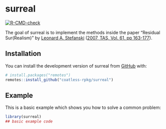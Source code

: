 
<!-- README.md is generated from README.Rmd. Please edit that file -->

# surreal

<!-- badges: start -->

[![R-CMD-check](https://github.com/coatless-rpkg/surreal/actions/workflows/R-CMD-check.yaml/badge.svg)](https://github.com/coatless-rpkg/surreal/actions/workflows/R-CMD-check.yaml)
<!-- badges: end -->

The goal of surreal is to implement the methods inside the paper
“Residual Sur(Realism)” by [Leonard A.
Stefanski](https://www4.stat.ncsu.edu/~stefansk/) ([2007, TAS, Vol. 61,
pp
163-177](https://www.tandfonline.com/doi/abs/10.1198/000313007X190079)).

## Installation

You can install the development version of surreal from
[GitHub](https://github.com/) with:

``` r
# install.packages("remotes")
remotes::install_github("coatless-rpkg/surreal")
```

## Example

This is a basic example which shows you how to solve a common problem:

``` r
library(surreal)
## basic example code
```
